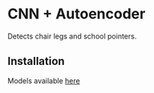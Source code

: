 
# CNN + Autoencoder

Detects chair legs and school pointers.


## Installation

Models available [here](https://drive.google.com/drive/folders/1WCY7R5q48Seya2K08EL1EYIsVUStQoU2?usp=sharing)


    

